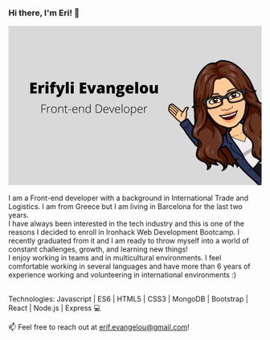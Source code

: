 ### Hi there, I'm Eri! 👋

<img src="https://github.com/erifylo/erifylo/blob/main/ErifyliEvangelouAvatar.png?raw=true">

I am a Front-end developer with a background in International Trade and Logistics. I am from Greece but I am living in Barcelona for the last two years. <br>
 I have always been interested in the tech industry and this is one of the reasons I decided to enroll in Ironhack Web Development Bootcamp. I recently graduated from it and I am ready to throw myself into a world of constant challenges, growth, and learning new things! <br>
I enjoy working in teams and in multicultural environments. I feel comfortable working in several languages and have more than 6 years of experience working and volunteering in international environments :)

<br> Technologies: Javascript | ES6 | HTML5 | CSS3 | MongoDB | Bootstrap | React | Node.js | Express 💻

 📫 Feel free to reach out at erif.evangelou@gmail.com! 


<!--
**erifylo/erifylo** is a ✨ _special_ ✨ repository because its `README.md` (this file) appears on your GitHub profile.
Here are some ideas to get you started:

- 🔭 I’m currently working on ...
- 🌱 I’m currently learning ...
- 👯 I’m looking to collaborate on ...
- 🤔 I’m looking for help with ...
- 💬 Ask me about ...
- 📫 How to reach me: ...
- 😄 Pronouns: ...
- ⚡ Fun fact: ...
-->
